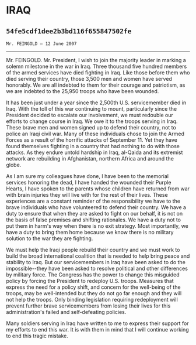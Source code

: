 # IRAQ
## `54fe5cdf1dee2b3bd116f655847502fe`
`Mr. FEINGOLD — 12 June 2007`

---


Mr. FEINGOLD. Mr. President, I wish to join the majority leader in 
marking a solemn milestone in the war in Iraq. Three thousand five 
hundred members of the armed services have died fighting in Iraq. Like 
those before them who died serving their country, those 3,500 men and 
women have served honorably. We are all indebted to them for their 
courage and patriotism, as we are indebted to the 25,950 troops who 
have been wounded.

It has been just under a year since the 2,500th U.S. servicemember 
died in Iraq. With the toll of this war continuing to mount, 
particularly since the President decided to escalate our involvement, 
we must redouble our efforts to change course in Iraq. We owe it to the 
troops serving in Iraq. These brave men and women signed up to defend 
their country, not to police an Iraqi civil war. Many of these 
individuals chose to join the Armed Forces as a result of the horrific 
attacks of September 11. Yet they have found themselves fighting in a 
country that had nothing to do with those attacks. As they endure 
untold hardship in Iraq, al-Qaida and its extremist network are 
rebuilding in Afghanistan, northern Africa and around the globe.

As I am sure my colleagues have done, I have been to the memorial 
services honoring the dead, I have handed the wounded their Purple 
Hearts, I have spoken to the parents whose children have returned from 
war with brain injuries they will live with for the rest of their 
lives. These experiences are a constant reminder of the responsibility 
we have to the brave individuals who have volunteered to defend their 
country. We have a duty to ensure that when they are asked to fight on 
our behalf, it is not on the basis of false premises and shifting 
rationales. We have a duty not to put them in harm's way when there is 
no exit strategy. Most importantly, we have a duty to bring them home 
because we know there is no military solution to the war they are 
fighting.

We must help the Iraqi people rebuild their country and we must work 
to build the broad international coalition that is needed to help bring 
peace and stability to Iraq. But our servicemembers in Iraq have been 
asked to do the impossible--they have been asked to resolve political 
and other differences by military force. The Congress has the power to 
change this misguided policy by forcing the President to redeploy U.S. 
troops. Measures that express the need for a policy shift, and concern 
for the well-being of the troops, may be well-intended but they do not 
go far enough and they will not help the troops. Only binding 
legislation requiring redeployment will prevent further brave 
servicemembers from losing their lives for this administration's failed 
and self-defeating policies.

Many soldiers serving in Iraq have written to me to express their 
support for my efforts to end this war. It is with them in mind that I 
will continue working to end this tragic mistake.
